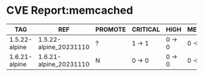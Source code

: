 # CVE Report:memcached
|      TAG      |          REF           | PROMOTE | CRITICAL |  HIGH  | MEDIUM |  LOW   | UNKNOWN |
|---------------|------------------------|---------|----------|--------|--------|--------|---------|
| 1.5.22-alpine | 1.5.22-alpine_20231110 | ?       | 1 -> 1   | 0 -> 0 | 0 -> 0 | 0 -> 0 | 0 -> 0  |
| 1.6.21-alpine | 1.6.21-alpine_20231110 | N       | 0 -> 0   | 0 -> 0 | 0 -> 0 | 0 -> 0 | 0 -> 0  |
